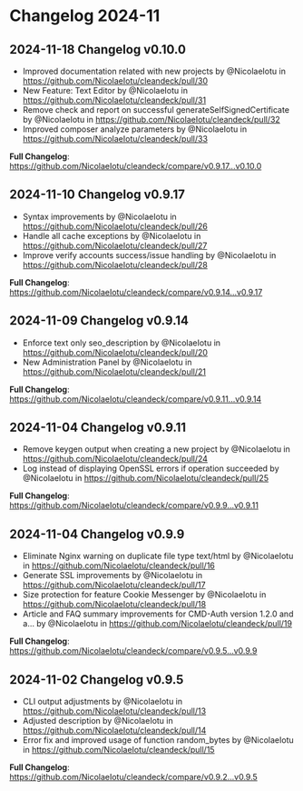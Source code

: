 # Changelog 2024-11

## 2024-11-18 Changelog v0.10.0
* Improved documentation related with new projects by @NicolaeIotu in https://github.com/NicolaeIotu/cleandeck/pull/30
* New Feature: Text Editor by @NicolaeIotu in https://github.com/NicolaeIotu/cleandeck/pull/31
* Remove check and report on successful generateSelfSignedCertificate by @NicolaeIotu in https://github.com/NicolaeIotu/cleandeck/pull/32
* Improved composer analyze parameters by @NicolaeIotu in https://github.com/NicolaeIotu/cleandeck/pull/33

**Full Changelog**: https://github.com/NicolaeIotu/cleandeck/compare/v0.9.17...v0.10.0

## 2024-11-10 Changelog v0.9.17
* Syntax improvements by @NicolaeIotu in https://github.com/NicolaeIotu/cleandeck/pull/26
* Handle all cache exceptions by @NicolaeIotu in https://github.com/NicolaeIotu/cleandeck/pull/27
* Improve verify accounts success/issue handling by @NicolaeIotu in https://github.com/NicolaeIotu/cleandeck/pull/28

**Full Changelog**: https://github.com/NicolaeIotu/cleandeck/compare/v0.9.14...v0.9.17

## 2024-11-09 Changelog v0.9.14
* Enforce text only seo_description by @NicolaeIotu in https://github.com/NicolaeIotu/cleandeck/pull/20
* New Administration Panel by @NicolaeIotu in https://github.com/NicolaeIotu/cleandeck/pull/21

**Full Changelog**: https://github.com/NicolaeIotu/cleandeck/compare/v0.9.11...v0.9.14

## 2024-11-04 Changelog v0.9.11
* Remove keygen output when creating a new project by @NicolaeIotu in https://github.com/NicolaeIotu/cleandeck/pull/24
* Log instead of displaying OpenSSL errors if operation succeeded by @NicolaeIotu in https://github.com/NicolaeIotu/cleandeck/pull/25

**Full Changelog**: https://github.com/NicolaeIotu/cleandeck/compare/v0.9.9...v0.9.11

## 2024-11-04 Changelog v0.9.9
* Eliminate Nginx warning on duplicate file type text/html by @NicolaeIotu in https://github.com/NicolaeIotu/cleandeck/pull/16
* Generate SSL improvements by @NicolaeIotu in https://github.com/NicolaeIotu/cleandeck/pull/17
* Size protection for feature Cookie Messenger by @NicolaeIotu in https://github.com/NicolaeIotu/cleandeck/pull/18
* Article and FAQ summary improvements for CMD-Auth version 1.2.0 and a… by @NicolaeIotu in https://github.com/NicolaeIotu/cleandeck/pull/19

**Full Changelog**: https://github.com/NicolaeIotu/cleandeck/compare/v0.9.5...v0.9.9

## 2024-11-02 Changelog v0.9.5
* CLI output adjustments by @NicolaeIotu in https://github.com/NicolaeIotu/cleandeck/pull/13
* Adjusted description by @NicolaeIotu in https://github.com/NicolaeIotu/cleandeck/pull/14
* Error fix and improved usage of function random_bytes by @NicolaeIotu in https://github.com/NicolaeIotu/cleandeck/pull/15

**Full Changelog**: https://github.com/NicolaeIotu/cleandeck/compare/v0.9.2...v0.9.5
